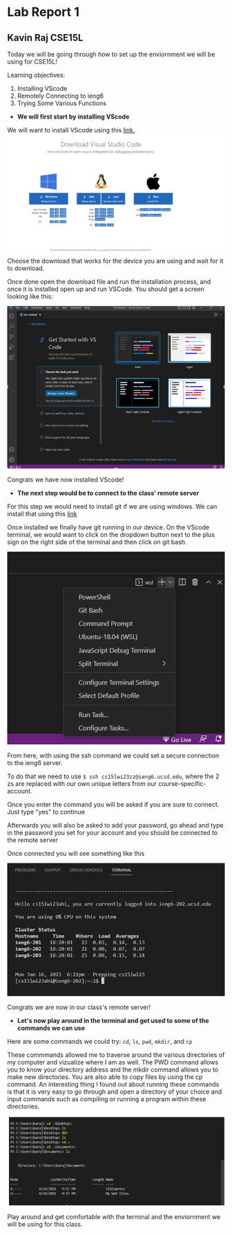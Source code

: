 # Lab Report 1

## Kavin Raj CSE15L

Today we will be going through how to set up the enviornment we will be using for CSE15L!

Learning objectives:

1. Installing VScode
2. Remotely Connecting to ieng6
3. Trying Some Various Functions

- **We will first start by installing VScode**

We will want to install VScode using this [link.](https://code.visualstudio.com/download)
![image](Screenshot_20230116_054304.png)
Choose the download that works for the device you are using and wait for it to download. 

Once done open the download file and run the installation process, and once it is installed open up and run VSCode. You should get a screen looking like this:

![image](Screenshot_20230116_054631.png)

Congrats we have now installed VScode!

- **The next step would be to connect to the class' remote server**

For this step we would need to install git if we are using windows. We can install that using this [link](https://gitforwindows.org/)

Once installed we finally have git running in our device. On the VScode terminal, we would want to click on the dropdown button next to the plus sign on the right side of the terminal and then click on git bash.

![image](Screenshot_20230116_060623.png)

From here, with using the ssh command we could set a secure connection to the ieng6 server.

To do that we need to use 
`$ ssh cs15lwi23zz@ieng6.ucsd.edu`, where the 2 zs are replaced with our own unique letters from our course-specific-account.

Once you enter the command you will be asked if you are sure to connect. Just type "yes" to continue

Afterwards you will also be asked to add your password, go ahead and type in the password you set for your account and you should be connected to the remote server

Once connected you will see something like this 

![image](Screenshot_20230116_062526.png)

Congrats we are now in our class's remote server!

- **Let's now play around in the terminal and get used to some of the commands we can use**

Here are some commands we could try: `cd`, `ls`, `pwd`, `mkdir`, and `cp`

These commmands allowed me to traverse around the various directories of my computer and vizualize where I am as well. The PWD command allows you to know your directory address and the mkdir command allows you to make new directories. You are also able to copy files by using the cp command. An interesting thing I found out about running these commands is that it is very easy to go through and open a directory of your choice and input commands such as compiling or running a program within these directories.


![image](Screenshot_20230116_064926.png)

Play around and get comfortable with the terminal and the enviornment we will be using for this class.

